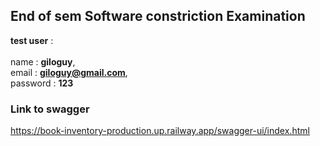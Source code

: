 ## End of sem Software constriction Examination

**test user** :<br /><br /> name : **giloguy**,<br /> email : **giloguy@gmail.com**, <br /> password : **123**
### Link to swagger 
https://book-inventory-production.up.railway.app/swagger-ui/index.html
